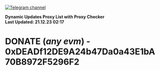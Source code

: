 [![Telegram channel](https://img.shields.io/endpoint?url=https://runkit.io/damiankrawczyk/telegram-badge/branches/master?url=https://t.me/n4z4v0d)](https://t.me/n4z4v0d) 

**Dynamic Updates Proxy List with Proxy Checker**  
**Last Updated: 21.12.23 02:17**

# DONATE (_any evm_) - 0xDEADf12DE9A24b47Da0a43E1bA70B8972F5296F2
